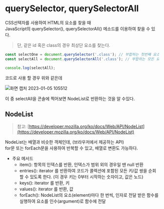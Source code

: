 # querySelector, querySelectorAll

CSS선택자를 사용하여 HTML의 요소를 찾을 때 <br>
JavaScript의 querySelector(), querySelectorAll() 메소드를 이용하여 찾을 수 있다. 
> 단, 같은 id 혹은 class의 경우 최상단 요소를 찾는다.

```javascript
const selectOne = document.querySelector('.class'); // 부합하는 첫번째 요소만
const selectAll = document.querySelectorAll('.class'); // 부합하는 모든 요소

console.log(selectAll);
```

코드로 사용 할 경우 위와 같은데

![화면 캡처 2023-01-05 105512](https://user-images.githubusercontent.com/93297109/210684288-5565797f-eb71-4df6-bfca-71f6b24a56fd.png)

이 중 selectAll을 콘솔에 찍어보면 NodeList로 반환하는 것을 알 수있다.

## NodeList
> 참고: [https://developer.mozilla.org/ko/docs/Web/API/NodeList](https://developer.mozilla.org/ko/docs/Web/API/NodeList)

NodeList는 배열과 비슷한 객체인데, (브라우저에서 제공하는 API) <br>
for문 또는 forEach문을 사용하여 반복할 수 있고, 배열로 변환도 가능하다.

+ 주요 메서드
  + item(): 항목의 인덱스를 반환, 인덱스가 범위 외의 경우일 땐 null 반환
  + entries(): iterator 를 반환하여 코드가 콜렉션에 포함된 모든 키/값 쌍을 순회할 수 있도록 한다. (이 경우 키는 0부터 시작하는 숫자이고, 값은 노드)
  + keys(): iterator 를 반환, 키
  + values(): iterator 를 반환, 값
  + forEach(): NodeList의 요소(element)마다 한 번씩, 인자로 전달 받은 함수를 실행하여 요소를 인수(argument)로 함수에 전달
